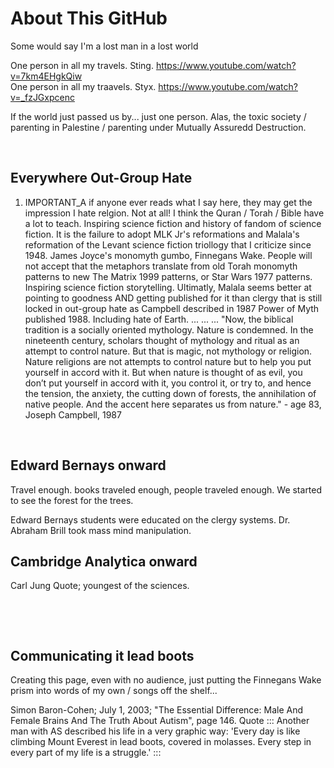# About This GitHub

Some would say I'm a lost man in a lost world

One person in all my travels.  Sting.  https://www.youtube.com/watch?v=7km4EHgkQiw     
One person in all my traavels. Styx.  https://www.youtube.com/watch?v=_fzJGxpcenc     

If the world just passed us by... just one person. Alas, the toxic society / parenting in Palestine / parenting under Mutually Assuredd Destruction.

&nbsp;

## Everywhere Out-Group Hate

1. IMPORTANT_A if anyone ever reads what I say here, they may get the impression I hate relgion. Not at all! I think the Quran / Torah / Bible have a lot to teach. Inspiring science fiction and history of fandom of science fiction. It is the failure to adopt MLK Jr's reformations and Malala's reformation of the Levant science fiction triollogy that I criticize since 1948. James Joyce's monomyth gumbo, Finnegans Wake. People will not accept that the metaphors translate from old Torah monomyth patterns to new The Matrix 1999 patterns, or Star Wars 1977 patterns. Inspiring science fiction storytelling. Ultimatly, Malala seems better at pointing to goodness AND getting published for it than clergy that is still locked in out-group hate as Campbell described in 1987 Power of Myth published 1988. Including hate of Earth. ... ... ... "Now, the biblical tradition is a socially oriented mythology. Nature is condemned. In the nineteenth century, scholars thought of mythology and ritual as an attempt to control nature. But that is magic, not mythology or religion. Nature religions are not attempts to control nature but to help you put yourself in accord with it. But when nature is thought of as evil, you don’t put yourself in accord with it, you control it, or try to, and hence the tension, the anxiety, the cutting down of forests, the annihilation of native people. And the accent here separates us from nature." - age 83, Joseph Campbell, 1987


&nbsp;

## Edward Bernays onward

Travel enough. books traveled enough, people traveled enough. We started to see the forest for the trees.

Edward Bernays students were educated on the clergy systems. Dr. Abraham Brill took mass mind manipulation.

## Cambridge Analytica onward

Carl Jung Quote; youngest of the sciences.


&nbsp;

&nbsp;

## Communicating it lead boots

Creating this page, even with no audience, just putting the Finnegans Wake prism into words of my own / songs off the shelf...

Simon Baron-Cohen; July 1, 2003; "The Essential Difference: Male And Female Brains And The Truth About Autism", page 146. Quote ::: Another man with AS described his life in a very graphic way: 'Every day is like climbing Mount Everest in lead boots, covered in molasses. Every step in every part of my life is a struggle.' :::

